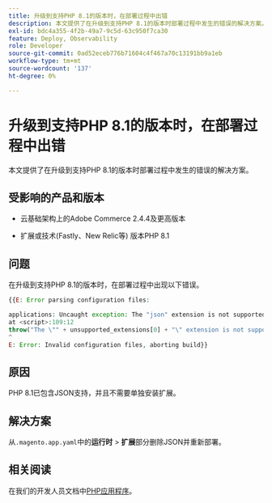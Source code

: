 ```yaml
---
title: 升级到支持PHP 8.1的版本时，在部署过程中出错
description: 本文提供了在升级到支持PHP 8.1的版本时部署过程中发生的错误的解决方案。
exl-id: bdc4a355-4f2b-49a7-9c5d-63c950f7ca30
feature: Deploy, Observability
role: Developer
source-git-commit: 0ad52eceb776b71604c4f467a70c13191bb9a1eb
workflow-type: tm+mt
source-wordcount: '137'
ht-degree: 0%

---
```


# 升级到支持PHP 8.1的版本时，在部署过程中出错

本文提供了在升级到支持PHP 8.1的版本时部署过程中发生的错误的解决方案。

## 受影响的产品和版本

* 云基础架构上的Adobe Commerce 2.4.4及更高版本

* 扩展或技术(Fastly、New Relic等) 版本PHP 8.1

## 问题

在升级到支持PHP 8.1的版本时，在部署过程中出现以下错误。

```PHP
{{E: Error parsing configuration files:

applications: Uncaught exception: The "json" extension is not supported for php:8.1
at <script>:109:12
throw("The \"" + unsupported_extensions[0] + "\" extension is not supported for " + service.type);
^
E: Error: Invalid configuration files, aborting build}}
```

## 原因

PHP 8.1已包含JSON支持，并且不需要单独安装扩展。

## 解决方案

从`.magento.app.yaml`中的&#x200B;**运行时** > **扩展**&#x200B;部分删除JSON并重新部署。

## 相关阅读

在我们的开发人员文档中[PHP应用程序](https://devdocs.magento.com/cloud/project/magento-app-php-application.html)。
